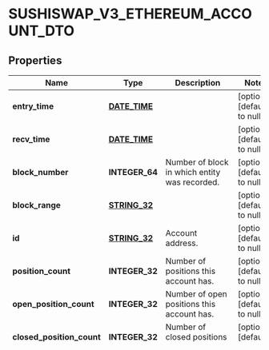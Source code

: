 # SUSHISWAP_V3_ETHEREUM_ACCOUNT_DTO

## Properties
Name | Type | Description | Notes
------------ | ------------- | ------------- | -------------
**entry_time** | [**DATE_TIME**](DATE_TIME.md) |  | [optional] [default to null]
**recv_time** | [**DATE_TIME**](DATE_TIME.md) |  | [optional] [default to null]
**block_number** | **INTEGER_64** | Number of block in which entity was recorded. | [optional] [default to null]
**block_range** | [**STRING_32**](STRING_32.md) |  | [optional] [default to null]
**id** | [**STRING_32**](STRING_32.md) | Account address. | [optional] [default to null]
**position_count** | **INTEGER_32** | Number of positions this account has. | [optional] [default to null]
**open_position_count** | **INTEGER_32** | Number of open positions this account has. | [optional] [default to null]
**closed_position_count** | **INTEGER_32** | Number of closed positions this account has. | [optional] [default to null]
**deposit_count** | **INTEGER_32** | Number of deposits this account made. | [optional] [default to null]
**withdraw_count** | **INTEGER_32** | Number of withdrawals this account made. | [optional] [default to null]
**swap_count** | **INTEGER_32** | Number of times this account has traded/swapped. | [optional] [default to null]

[[Back to Model list]](../README.md#documentation-for-models) [[Back to API list]](../README.md#documentation-for-api-endpoints) [[Back to README]](../README.md)


